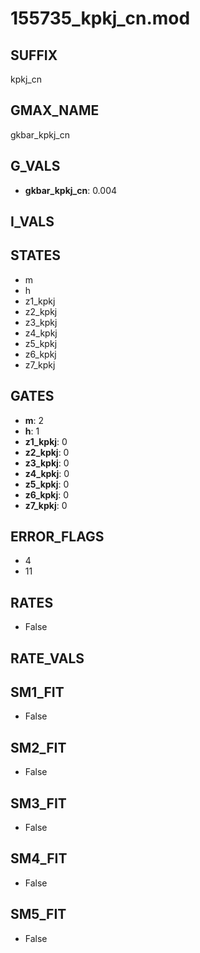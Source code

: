# 155735_kpkj_cn.mod

## SUFFIX

kpkj_cn

## GMAX_NAME

gkbar_kpkj_cn

## G_VALS

- **gkbar_kpkj_cn**: 0.004

## I_VALS


## STATES

- m
- h
- z1_kpkj
- z2_kpkj
- z3_kpkj
- z4_kpkj
- z5_kpkj
- z6_kpkj
- z7_kpkj

## GATES

- **m**: 2
- **h**: 1
- **z1_kpkj**: 0
- **z2_kpkj**: 0
- **z3_kpkj**: 0
- **z4_kpkj**: 0
- **z5_kpkj**: 0
- **z6_kpkj**: 0
- **z7_kpkj**: 0

## ERROR_FLAGS

- 4
- 11

## RATES

- False

## RATE_VALS


## SM1_FIT

- False

## SM2_FIT

- False

## SM3_FIT

- False

## SM4_FIT

- False

## SM5_FIT

- False


